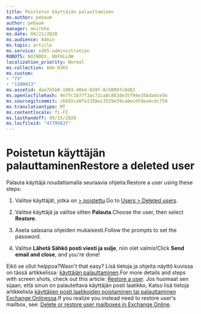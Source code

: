 ```yaml
---
title: Poistetun käyttäjän palauttaminen
ms.author: pebaum
author: pebaum
manager: mnirkhe
ms.date: 04/21/2020
ms.audience: Admin
ms.topic: article
ms.service: o365-administration
ROBOTS: NOINDEX, NOFOLLOW
localization_priority: Normal
ms.collection: Adm_O365
ms.custom:
- "73"
- "1200013"
ms.assetid: dae7b5b0-1003-40bd-b59f-8c5009fc8d82
ms.openlocfilehash: 9e7fc1b77f3ac71ca8c883de35f94e35bdadce56
ms.sourcegitcommit: c6692ce0fa1358ec3529e59ca0ecdfdea4cdc759
ms.translationtype: MT
ms.contentlocale: fi-FI
ms.lasthandoff: 09/15/2020
ms.locfileid: "47795637"
---
```

# <a name="restore-a-deleted-user"></a><span data-ttu-id="1fa43-102">Poistetun käyttäjän palauttaminen</span><span class="sxs-lookup"><span data-stu-id="1fa43-102">Restore a deleted user</span></span>

<span data-ttu-id="1fa43-103">Palauta käyttäjä noudattamalla seuraavia ohjeita:</span><span class="sxs-lookup"><span data-stu-id="1fa43-103">Restore a user using these steps:</span></span>
  
1. <span data-ttu-id="1fa43-104">Valitse käyttäjät, jotka on [ \> poistettu](https://admin.microsoft.com/adminportal/home#/deletedusers).</span><span class="sxs-lookup"><span data-stu-id="1fa43-104">Go to [Users \> Deleted users](https://admin.microsoft.com/adminportal/home#/deletedusers).</span></span>

2. <span data-ttu-id="1fa43-105">Valitse käyttäjä ja valitse sitten **Palauta**.</span><span class="sxs-lookup"><span data-stu-id="1fa43-105">Choose the user, then select **Restore**.</span></span>

3. <span data-ttu-id="1fa43-106">Aseta salasana ohjeiden mukaisesti.</span><span class="sxs-lookup"><span data-stu-id="1fa43-106">Follow the prompts to set the password.</span></span>

4. <span data-ttu-id="1fa43-107">Valitse **Lähetä Sähkö posti viesti ja sulje**, niin olet valmis!</span><span class="sxs-lookup"><span data-stu-id="1fa43-107">Click **Send email and close**, and you're done!</span></span>

<span data-ttu-id="1fa43-108">Eikö se ollut helppoa?</span><span class="sxs-lookup"><span data-stu-id="1fa43-108">Wasn't that easy?</span></span> <span data-ttu-id="1fa43-109">Lisä tietoja ja ohjeita näyttö kuvissa on tässä artikkelissa: [käyttäjän palauttaminen](https://docs.microsoft.com/microsoft-365/admin/add-users/restore-user).</span><span class="sxs-lookup"><span data-stu-id="1fa43-109">For more details and steps with screen shots, check out this article: [Restore a user](https://docs.microsoft.com/microsoft-365/admin/add-users/restore-user).</span></span> <span data-ttu-id="1fa43-110">Jos huomaat sen sijaan, että sinun on palautettava käyttäjän posti laatikko, Katso lisä tietoja artikkelista [käyttäjien posti laatikoiden poistaminen tai palauttaminen Exchange Onlinessa](https://docs.microsoft.com/exchange/recipients-in-exchange-online/delete-or-restore-mailboxes).</span><span class="sxs-lookup"><span data-stu-id="1fa43-110">If you realize you instead need to restore user's mailbox, see: [Delete or restore user mailboxes in Exchange Online](https://docs.microsoft.com/exchange/recipients-in-exchange-online/delete-or-restore-mailboxes).</span></span>